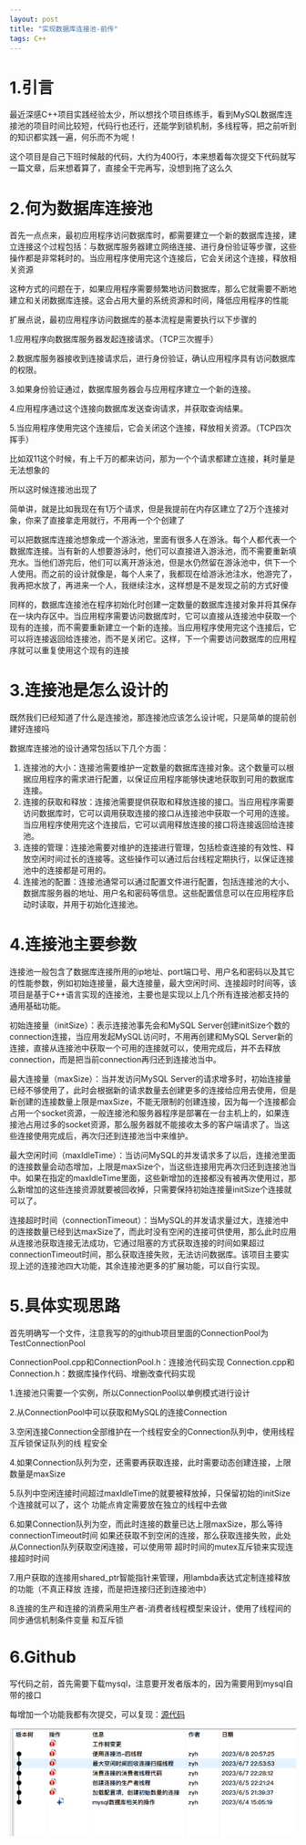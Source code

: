 ```yaml
---
layout: post
title: "实现数据库连接池-前传"
tags: C++
---
```


# 1.引言

最近深感C++项目实践经验太少，所以想找个项目练练手，看到MySQL数据库连接池的项目时间比较短，代码行也还行，还能学到锁机制，多线程等，把之前听到的知识都实践一遍，何乐而不为呢！

这个项目是自己下班时候敲的代码，大约为400行，本来想着每次提交下代码就写一篇文章，后来想着算了，直接全干完再写，没想到拖了这么久

# 2.何为数据库连接池

首先一点点来，最初应用程序访问数据库时，都需要建立一个新的数据库连接，建立连接这个过程包括：与数据库服务器建立网络连接、进行身份验证等步骤，这些操作都是非常耗时的。当应用程序使用完这个连接后，它会关闭这个连接，释放相关资源

这种方式的问题在于，如果应用程序需要频繁地访问数据库，那么它就需要不断地建立和关闭数据库连接。这会占用大量的系统资源和时间，降低应用程序的性能

扩展点说，最初应用程序访问数据库的基本流程是需要执行以下步骤的

1.应用程序向数据库服务器发起连接请求。（TCP三次握手）

2.数据库服务器接收到连接请求后，进行身份验证，确认应用程序具有访问数据库的权限。

3.如果身份验证通过，数据库服务器会与应用程序建立一个新的连接。

4.应用程序通过这个连接向数据库发送查询请求，并获取查询结果。

5.当应用程序使用完这个连接后，它会关闭这个连接，释放相关资源。（TCP四次挥手）

比如双11这个时候，有上千万的都来访问，那为一个个请求都建立连接，耗时量是无法想象的

所以这时候连接池出现了

简单讲，就是比如我现在有1万个请求，但是我提前在内存区建立了2万个连接对象，你来了直接拿走用就行，不用再一个个创建了

可以把数据库连接池想象成一个游泳池，里面有很多人在游泳。每个人都代表一个数据库连接。当有新的人想要游泳时，他们可以直接进入游泳池，而不需要重新填充水。当他们游完后，他们可以离开游泳池，但是水仍然留在游泳池中，供下一个人使用。而之前的设计就像是，每个人来了，我都现在给游泳池注水，他游完了，我再把水放了，再进来一个人，我继续注水，这样想是不是发现之前的方式好傻

同样的，数据库连接池在程序初始化时创建一定数量的数据库连接对象并将其保存在一块内存区中。当应用程序需要访问数据库时，它可以直接从连接池中获取一个现有的连接，而不需要重新建立一个新的连接。当应用程序使用完这个连接后，它可以将连接返回给连接池，而不是关闭它。这样，下一个需要访问数据库的应用程序就可以重复使用这个现有的连接

# 3.连接池是怎么设计的

既然我们已经知道了什么是连接池，那连接池应该怎么设计呢，只是简单的提前创建好连接吗

数据库连接池的设计通常包括以下几个方面：

1. 连接池的大小：连接池需要维护一定数量的数据库连接对象。这个数量可以根据应用程序的需求进行配置，以保证应用程序能够快速地获取到可用的数据库连接。
2. 连接的获取和释放：连接池需要提供获取和释放连接的接口。当应用程序需要访问数据库时，它可以调用获取连接的接口从连接池中获取一个可用的连接。当应用程序使用完这个连接后，它可以调用释放连接的接口将连接返回给连接池。
3. 连接的管理：连接池需要对维护的连接进行管理，包括检查连接的有效性、释放空闲时间过长的连接等。这些操作可以通过后台线程定期执行，以保证连接池中的连接都是可用的。
4. 连接池的配置：连接池通常可以通过配置文件进行配置，包括连接池的大小、数据库服务器的地址、用户名和密码等信息。这些配置信息可以在应用程序启动时读取，并用于初始化连接池。

# 4.连接池主要参数

连接池一般包含了数据库连接所用的ip地址、port端口号、用户名和密码以及其它的性能参数，例如初始连接量，最大连接量，最大空闲时间、连接超时时间等，该项目是基于C++语言实现的连接池，主要也是实现以上几个所有连接池都支持的通用基础功能。

初始连接量（initSize）：表示连接池事先会和MySQL Server创建initSize个数的connection连接，当应用发起MySQL访问时，不用再创建和MySQL Server新的连接，直接从连接池中获取一个可用的连接就可以，使用完成后，并不去释放connection，而是把当前connection再归还到连接池当中。

最大连接量（maxSize）：当并发访问MySQL Server的请求增多时，初始连接量已经不够使用了，此时会根据新的请求数量去创建更多的连接给应用去使用，但是新创建的连接数量上限是maxSize，不能无限制的创建连接，因为每一个连接都会占用一个socket资源，一般连接池和服务器程序是部署在一台主机上的，如果连接池占用过多的socket资源，那么服务器就不能接收太多的客户端请求了。当这些连接使用完成后，再次归还到连接池当中来维护。

最大空闲时间（maxIdleTime）：当访问MySQL的并发请求多了以后，连接池里面的连接数量会动态增加，上限是maxSize个，当这些连接用完再次归还到连接池当中。如果在指定的maxIdleTime里面，这些新增加的连接都没有被再次使用过，那么新增加的这些连接资源就要被回收掉，只需要保持初始连接量initSize个连接就可以了。

连接超时时间（connectionTimeout）：当MySQL的并发请求量过大，连接池中的连接数量已经到达maxSize了，而此时没有空闲的连接可供使用，那么此时应用从连接池获取连接无法成功，它通过阻塞的方式获取连接的时间如果超过connectionTimeout时间，那么获取连接失败，无法访问数据库。该项目主要实现上述的连接池四大功能，其余连接池更多的扩展功能，可以自行实现。

# 5.具体实现思路

首先明确写一个文件，注意我写的的github项目里面的ConnectionPool为TestConnectionPool

ConnectionPool.cpp和ConnectionPool.h：连接池代码实现
Connection.cpp和Connection.h：数据库操作代码、增删改查代码实现

1.连接池只需要一个实例，所以ConnectionPool以单例模式进行设计

2.从ConnectionPool中可以获取和MySQL的连接Connection

3.空闲连接Connection全部维护在一个线程安全的Connection队列中，使用线程互斥锁保证队列的线
程安全

4.如果Connection队列为空，还需要再获取连接，此时需要动态创建连接，上限数量是maxSize

5.队列中空闲连接时间超过maxIdleTime的就要被释放掉，只保留初始的initSize个连接就可以了，这个
功能点肯定需要放在独立的线程中去做

6.如果Connection队列为空，而此时连接的数量已达上限maxSize，那么等待connectionTimeout时间
如果还获取不到空闲的连接，那么获取连接失败，此处从Connection队列获取空闲连接，可以使用带
超时时间的mutex互斥锁来实现连接超时时间

7.用户获取的连接用shared_ptr智能指针来管理，用lambda表达式定制连接释放的功能（不真正释放
连接，而是把连接归还到连接池中）

8.连接的生产和连接的消费采用生产者-消费者线程模型来设计，使用了线程间的同步通信机制条件变量
和互斥锁

# 6.Github

写代码之前，首先需要下载mysql，注意要开发者版本的，因为需要用到mysql自带的接口



每增加一个功能我都有次提交，可以复现：[源代码](https://github.com/qingfenglan/TestConnectionPool)

![image-20230610214613437](/images/image-20230610214613437.png)

